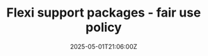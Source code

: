 ---
title: Flexi support packages - fair use policy
linkTitle: Flexi support packages - fair use policy
date: '2025-05-01T21:06:00Z'
weight: 1
description: Flexi support packages are under review with a high priority status,
  verified for fair use policy, and managed by Ryan Laird. Action plans are included
  for further details.
draft: false
ref: flexi-support-packages---fair-use-policy
---